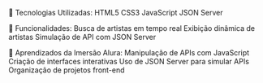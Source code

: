 🚀 Tecnologias Utilizadas:
HTML5
CSS3
JavaScript
JSON Server

📌 Funcionalidades:
Busca de artistas em tempo real
Exibição dinâmica de artistas
Simulação de API com JSON Server

🚀 Aprendizados da Imersão Alura:
Manipulação de APIs com JavaScript
Criação de interfaces interativas
Uso de JSON Server para simular APIs
Organização de projetos front-end

